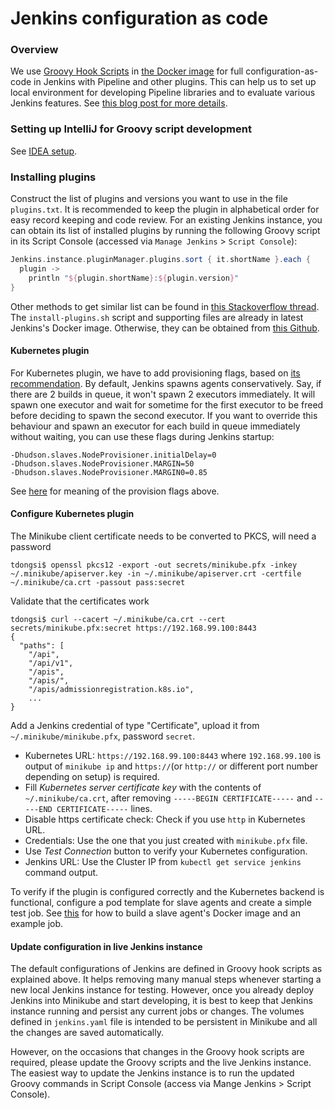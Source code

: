 # Jenkins configuration as code

### Overview

We use [Groovy Hook Scripts](https://wiki.jenkins.io/display/JENKINS/Groovy+Hook+Script) in [the Docker image](../Dockerfile) for full configuration-as-code in Jenkins with Pipeline and other plugins. 
This can help us to set up local environment for developing Pipeline libraries and to evaluate various Jenkins features.
See [this blog post for more details](http://tdongsi.github.io/blog/2017/12/30/groovy-hook-script-and-jenkins-configuration-as-code/).

### Setting up IntelliJ for Groovy script development

See [IDEA setup](IDE.md).

### Installing plugins

Construct the list of plugins and versions you want to use in the file `plugins.txt`.
It is recommended to keep the plugin in alphabetical order for easy record keeping and code review.
For an existing Jenkins instance, you can obtain its list of installed plugins by running the following Groovy script in its Script Console (accessed via `Manage Jenkins` > `Script Console`):

``` groovy Get list of installed plugins
Jenkins.instance.pluginManager.plugins.sort { it.shortName }.each {
  plugin -> 
    println "${plugin.shortName}:${plugin.version}"
}
```

Other methods to get similar list can be found in [this Stackoverflow thread](https://stackoverflow.com/questions/9815273/how-to-get-a-list-of-installed-jenkins-plugins-with-name-and-version-pair).
The `install-plugins.sh` script and supporting files are already in latest Jenkins's Docker image.
Otherwise, they can be obtained from [this Github](https://github.com/jenkinsci/docker).

#### Kubernetes plugin

For Kubernetes plugin, we have to add provisioning flags, based on [its recommendation](https://github.com/jenkinsci/kubernetes-plugin#over-provisioning-flags).
By default, Jenkins spawns agents conservatively. 
Say, if there are 2 builds in queue, it won't spawn 2 executors immediately. 
It will spawn one executor and wait for sometime for the first executor to be freed before deciding to spawn the second executor.
If you want to override this behaviour and spawn an executor for each build in queue immediately without waiting, you can use these flags during Jenkins startup:

```
-Dhudson.slaves.NodeProvisioner.initialDelay=0
-Dhudson.slaves.NodeProvisioner.MARGIN=50
-Dhudson.slaves.NodeProvisioner.MARGIN0=0.85
```

See [here](https://support.cloudbees.com/hc/en-us/articles/115000060512-New-agents-are-not-being-provisioned-for-my-jobs-in-the-queue-when-I-have-agents-that-are-suspended) for meaning of the provision flags above.



#### Configure Kubernetes plugin

The Minikube client certificate needs to be converted to PKCS, will need a password

```text
tdongsi$ openssl pkcs12 -export -out secrets/minikube.pfx -inkey ~/.minikube/apiserver.key -in ~/.minikube/apiserver.crt -certfile ~/.minikube/ca.crt -passout pass:secret
```

Validate that the certificates work

```text
tdongsi$ curl --cacert ~/.minikube/ca.crt --cert secrets/minikube.pfx:secret https://192.168.99.100:8443
{
  "paths": [
    "/api",
    "/api/v1",
    "/apis",
    "/apis/",
    "/apis/admissionregistration.k8s.io",
    ...
}
```

Add a Jenkins credential of type "Certificate", upload it from `~/.minikube/minikube.pfx`, password `secret`.

* Kubernetes URL: `https://192.168.99.100:8443` where `192.168.99.100` is output of `minikube ip` and `https://`(or `http://` or different port number depending on setup) is required.  
* Fill *Kubernetes server certificate key* with the contents of `~/.minikube/ca.crt`, after removing `-----BEGIN CERTIFICATE-----`
 and `-----END CERTIFICATE-----` lines.
* Disable https certificate check: Check if you use `http` in Kubernetes URL.
* Credentials: Use the one that you just created with `minikube.pfx` file.
* Use *Test Connection* button to verify your Kubernetes configuration.
* Jenkins URL: Use the Cluster IP from `kubectl get service jenkins` command output.

To verify if the plugin is configured correctly and the Kubernetes backend is functional, configure a pod template for slave agents and create a simple test job.
See [this](agent/README.md) for how to build a slave agent's Docker image and an example job.

#### Update configuration in live Jenkins instance

The default configurations of Jenkins are defined in Groovy hook scripts as explained above.
It helps removing many manual steps whenever starting a new local Jenkins instance for testing.
However, once you already deploy Jenkins into Minikube and start developing, it is best to keep that Jenkins instance running and persist any current jobs or changes.
The volumes defined in `jenkins.yaml` file is intended to be persistent in Minikube and all the changes are saved automatically.

However, on the occasions that changes in the Groovy hook scripts are required, please update the Groovy scripts and the live Jenkins instance. 
The easiest way to update the Jenkins instance is to run the updated Groovy commands in Script Console (access via Mange Jenkins > Script Console). 